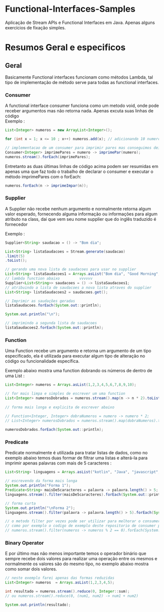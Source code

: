 # Functional-Interfaces-Samples
Aplicação de Stream APIs e Functional Interfaces em Java. Apenas alguns exercícios de fixação simples.

# Resumos Geral e especificos

## Geral

Basicamente Functional interfaces funcionam como métodos Lambda, tal tipo de implementação de método serve para todas as functional interfaces.

### Consumer

A functional interface consumer funciona como um metodo void, onde pode receber argumentos mas não retorna nada.
Apenas excuta suas linhas de código <br>
Exemplo :

```Java
List<Integer> numeros = new ArrayList<Integer>();

for (int x = 1; x <= 10 ; x++) numeros.add(x); // adicionando 10 numeros na lista

// implementacao de um consumer para imprimir pares mas conseguimos deixar mais exuto
Consumer<Integer> imprimePares = numero -> imprimePar(numero);
numeros.stream().forEach(imprimePares);
```

Entretanto as duas últimas linhas de código acima podem ser resumidas em apenas uma que faz todo o trabalho de declarar
o consumer e executar o método imprimePares com o forEach:

```Java
numeros.forEach(n -> imprimeImpar(n));
```

### Supplier 

A Supplier não recebe nenhum argumento e normalmente retorna algum valor esperado, fornecendo alguma informação ou informações para algum atributo na class, daí que vem seu nome supplier que do inglês traduzido é fornecedor

Exemplo : 

```Java
Supplier<String> saudacao = () -> "Bom dia";

List<String> listaSaudacoes = Stream.generate(saudacao)
.limit(5)
.toList();

// gerando uma nova lista de saudacoes para usar no supplier
List<String> listaSaudacoes1 = Arrays.asList("Bom dia", "Good Morning", "Hola, como estas");
// lambda function abaixo         vvvvvv
Supplier<List<String>> saudacoes = () -> listaSaudacoes1;
// atribuindo a lista de saudacoes a nova lista atraves do supplier
List<String> listaSaudacoes2 = saudacoes.get();

// Imprimir as saudações geradas
listaSaudacoes.forEach(System.out::println);

System.out.println("\n");

// imprimindo a segunda lista de saudacoes
listaSaudacoes2.forEach(System.out::println);
```

### Function

Uma Function recebe um argumento e retorna um argumento de um tipo especificado, ela é utilizada para executar algum tipo de alteração no código ou funcionalidade específica.

Exemplo abaixo mostra uma function dobrando os números de dentro de uma List :

```Java
List<Integer> numeros = Arrays.asList(1,2,3,4,5,6,7,8,9,10);

// for mais limpa e simples de escrever um uma function
List<Integer> numerosDobrados = numeros.stream().map(n -> n * 2).toList();
        
// forma mais longa e explicita de escrever abaixo
        
// Function<Integer, Integer> dobraNumeros = numero -> numero * 2;
// List<Integer> numerosDobrados = numeros.stream().map(dobraNumeros).toList();

numerosDobrados.forEach(System.out::println);
```

### Predicate

Predicate normalmente é utilizada para tratar listas de dados, como no exemplo abaixo temos duas formar de filtrar uma listas e alterá-la para imprimir apenas palavras com mais de 5 caracteres :

```Java
List<String> linguagens = Arrays.asList("kotlin", "Java", "javascript", "python", "ruby");

// escrevendo da forma mais longa
System.out.println("Forma 1");
Predicate<String> maisDe5caracteres = palavra -> palavra.length() > 5;
linguagens.stream().filter(maisDe5caracteres).forEach(System.out::println);

// forma curta
System.out.println("\nForma 2");
linguagens.stream().filter(palavra -> palavra.length() > 5).forEach(System.out::println);

// o metodo filter por vezes pode ser utilizar para melhorar o consumer
// como por exemplo o codigo de exemplo deste repositorio de consumer pode ser reescrito como
// numeros.stream().filter(numeros -> numeros % 2 == 0).forEach(System.out::println);
```

### Binary Operator

E por último mas não menos importante temos o operador binário que sempre recebe dois valores para realizar uma operação entre os mesmos e normalmente os valores são do mesmo tipo, no exemplo abaixo mostra como somar dois valores.

``` Java
// neste exemplo farei apenas das formas reduzidas
List<Integer> numeros  = Arrays.asList(1,2,3,4,5);

int resultado = numeros.stream().reduce(0, Integer::sum);
// ou numeros.stream().reduce(0, (num1, num2) -> num1 + num2)

System.out.println(resultado);
```
